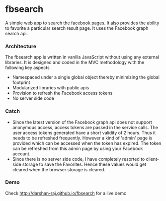 fbsearch
========

A simple web app to search the facebook pages. It also provides the ability to favorite a particular search result page.
It uses the Facebook graph search api.

### Architecture
The fbsearch app is written in vanilla JavaScript without using any external libraries. It is designed and coded in the MVC methodology with the following key aspects
* Namespaced under a single global object thereby minimizing the global footprint
* Modularized libraries with public apis
* Provision to refresh the Facebook access tokens
* No server side code

### Catch
* Since the latest version of the Facebook graph api does not support anonymous access, access tokens are passed in the service calls. The user access tokens generated have a short validity of 2 hours. Thus it needs to be refreshed frequently. However a kind of 'admin' page is provided which can be accessed when the token has expired. The token can be refreshed from this admin page by using your Facebook account.
* Since there is no server side code, I have completely resorted to client-side storage to save the Favorites. Hence these values would get cleared when the browser storage is cleared.

### Demo
Check http://darshan-raj.github.io/fbsearch for a live demo
